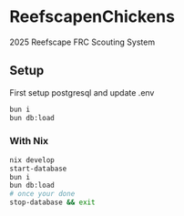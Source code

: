 # ReefscapenChickens

2025 Reefscape FRC Scouting System

## Setup

First setup postgresql and update .env

```bash
bun i
bun db:load
```

### With Nix

```bash
nix develop
start-database
bun i
bun db:load
# once your done
stop-database && exit
```
